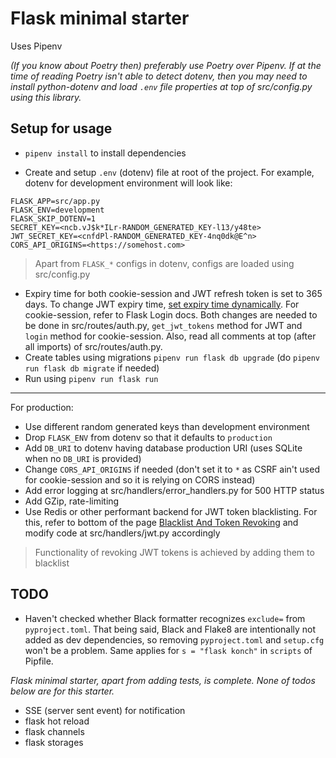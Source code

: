 # Flask minimal starter

Uses Pipenv

_(If you know about Poetry then) preferably use Poetry over Pipenv. If at the time of reading Poetry isn't able to detect dotenv, then you may need to install python-dotenv and load `.env` file properties at top of src/config.py using this library._

## Setup for usage

- `pipenv install` to install dependencies

- Create and setup `.env` (dotenv) file at root of the project. For example, dotenv for development environment will look like:

```
FLASK_APP=src/app.py
FLASK_ENV=development
FLASK_SKIP_DOTENV=1
SECRET_KEY=<ncb.vJ$k*ILr-RANDOM_GENERATED_KEY-l13/y48te>
JWT_SECRET_KEY=<cnfdPl-RANDOM_GENERATED_KEY-4nq0dk@E^n>
CORS_API_ORIGINS=<https://somehost.com>
```

> Apart from `FLASK_*` configs in dotenv, configs are loaded using src/config.py

- Expiry time for both cookie-session and JWT refresh token is set to 365 days. To change JWT expiry time, [set expiry time dynamically](https://flask-jwt-extended.readthedocs.io/en/latest/changing_default_behavior.html#dynamic-token-expires-time). For cookie-session, refer to Flask Login docs. Both changes are needed to be done in src/routes/auth.py, `get_jwt_tokens` method for JWT and `login` method for cookie-session. Also, read all comments at top (after all imports) of src/routes/auth.py.
- Create tables using migrations `pipenv run flask db upgrade` (do `pipenv run flask db migrate` if needed)
- Run using `pipenv run flask run`

---

For production:

- Use different random generated keys than development environment
- Drop `FLASK_ENV` from dotenv so that it defaults to `production`
- Add `DB_URI` to dotenv having database production URI (uses SQLite when no `DB_URI` is provided)
- Change `CORS_API_ORIGINS` if needed (don't set it to `*` as CSRF ain't used for cookie-session and so it is relying on CORS instead)
- Add error logging at src/handlers/error_handlers.py for 500 HTTP status
- Add GZip, rate-limiting
- Use Redis or other performant backend for JWT token blacklisting. For this, refer to bottom of the page [Blacklist And Token Revoking](https://flask-jwt-extended.readthedocs.io/en/latest/blacklist_and_token_revoking.html) and modify code at src/handlers/jwt.py accordingly

> Functionality of revoking JWT tokens is achieved by adding them to blacklist

## TODO

- Haven't checked whether Black formatter recognizes `exclude=` from `pyproject.toml`. That being said, Black and Flake8 are intentionally not added as dev dependencies, so removing `pyproject.toml` and `setup.cfg` won't be a problem. Same applies for `s = "flask konch"` in `scripts` of Pipfile.

_Flask minimal starter, apart from adding tests, is complete. None of todos below are for this starter._

- SSE (server sent event) for notification
- flask hot reload
- flask channels
- flask storages
